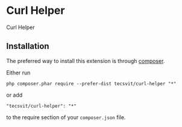 Curl Helper
===========
Curl Helper

Installation
------------

The preferred way to install this extension is through [composer](http://getcomposer.org/download/).

Either run

```
php composer.phar require --prefer-dist tecsvit/curl-helper "*"
```

or add

```
"tecsvit/curl-helper": "*"
```

to the require section of your `composer.json` file.